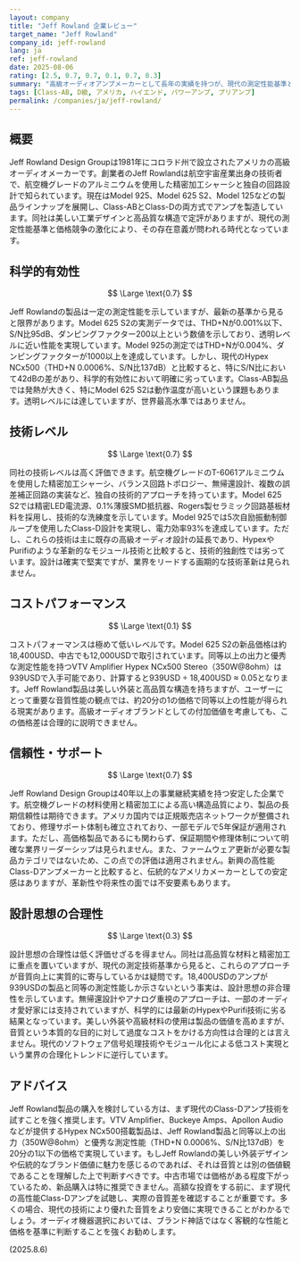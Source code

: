 ```yaml
---
layout: company
title: "Jeff Rowland 企業レビュー"
target_name: "Jeff Rowland"
company_id: jeff-rowland
lang: ja
ref: jeff-rowland
date: 2025-08-06
rating: [2.5, 0.7, 0.7, 0.1, 0.7, 0.3]
summary: "高級オーディオアンプメーカーとして長年の実績を持つが、現代の測定性能基準と価格競争力の観点から厳しい評価となる"
tags: [Class-AB, D級, アメリカ, ハイエンド, パワーアンプ, プリアンプ]
permalink: /companies/ja/jeff-rowland/
---
```

## 概要

Jeff Rowland Design Groupは1981年にコロラド州で設立されたアメリカの高級オーディオメーカーです。創業者のJeff Rowlandは航空宇宙産業出身の技術者で、航空機グレードのアルミニウムを使用した精密加工シャーシと独自の回路設計で知られています。現在はModel 925、Model 625 S2、Model 125などの製品ラインナップを展開し、Class-ABとClass-Dの両方式でアンプを製造しています。同社は美しい工業デザインと高品質な構造で定評がありますが、現代の測定性能基準と価格競争の激化により、その存在意義が問われる時代となっています。

## 科学的有効性

$$ \Large \text{0.7} $$

Jeff Rowlandの製品は一定の測定性能を示していますが、最新の基準から見ると限界があります。Model 625 S2の実測データでは、THD+Nが0.001%以下、S/N比95dB、ダンピングファクター200以上という数値を示しており、透明レベルに近い性能を実現しています。Model 925の測定ではTHD+Nが0.004%、ダンピングファクターが1000以上を達成しています。しかし、現代のHypex NCx500（THD+N 0.0006%、S/N比137dB）と比較すると、特にS/N比において42dBの差があり、科学的有効性において明確に劣っています。Class-AB製品では発熱が大きく、特にModel 625 S2は動作温度が高いという課題もあります。透明レベルには達していますが、世界最高水準ではありません。

## 技術レベル

$$ \Large \text{0.7} $$

同社の技術レベルは高く評価できます。航空機グレードのT-6061アルミニウムを使用した精密加工シャーシ、バランス回路トポロジー、無帰還設計、複数の誤差補正回路の実装など、独自の技術的アプローチを持っています。Model 625 S2では精密LED電流源、0.1%薄膜SMD抵抗器、Rogers製セラミック回路基板材料を採用し、技術的な洗練度を示しています。Model 925では5次自励振動制御ループを使用したClass-D設計を実現し、電力効率93%を達成しています。ただし、これらの技術は主に既存の高級オーディオ設計の延長であり、HypexやPurifiのような革新的なモジュール技術と比較すると、技術的独創性では劣っています。設計は確実で堅実ですが、業界をリードする画期的な技術革新は見られません。

## コストパフォーマンス

$$ \Large \text{0.1} $$

コストパフォーマンスは極めて低いレベルです。Model 625 S2の新品価格は約18,400USD、中古でも12,000USDで取引されています。同等以上の出力と優秀な測定性能を持つVTV Amplifier Hypex NCx500 Stereo（350W@8ohm）は939USDで入手可能であり、計算すると939USD ÷ 18,400USD ≈ 0.05となります。Jeff Rowland製品は美しい外装と高品質な構造を持ちますが、ユーザーにとって重要な音質性能の観点では、約20分の1の価格で同等以上の性能が得られる現実があります。高級オーディオブランドとしての付加価値を考慮しても、この価格差は合理的に説明できません。

## 信頼性・サポート

$$ \Large \text{0.7} $$

Jeff Rowland Design Groupは40年以上の事業継続実績を持つ安定した企業です。航空機グレードの材料使用と精密加工による高い構造品質により、製品の長期信頼性は期待できます。アメリカ国内では正規販売店ネットワークが整備されており、修理サポート体制も確立されており、一部モデルで5年保証が適用されます。ただし、高価格製品であるにも関わらず、保証期間や修理体制について明確な業界リーダーシップは見られません。また、ファームウェア更新が必要な製品カテゴリではないため、この点での評価は適用されません。新興の高性能Class-Dアンプメーカーと比較すると、伝統的なアメリカメーカーとしての安定感はありますが、革新性や将来性の面では不安要素もあります。

## 設計思想の合理性

$$ \Large \text{0.3} $$

設計思想の合理性は低く評価せざるを得ません。同社は高品質な材料と精密加工に重点を置いていますが、現代の測定技術基準から見ると、これらのアプローチが音質向上に実質的に寄与しているかは疑問です。18,400USDのアンプが939USDの製品と同等の測定性能しか示さないという事実は、設計思想の非合理性を示しています。無帰還設計やアナログ重視のアプローチは、一部のオーディオ愛好家には支持されていますが、科学的には最新のHypexやPurifi技術に劣る結果となっています。美しい外装や高級材料の使用は製品の価値を高めますが、音質という本質的な目的に対して過度なコストをかける方向性は合理的とは言えません。現代のソフトウェア信号処理技術やモジュール化による低コスト実現という業界の合理化トレンドに逆行しています。

## アドバイス

Jeff Rowland製品の購入を検討している方は、まず現代のClass-Dアンプ技術を試すことを強く推奨します。VTV Amplifier、Buckeye Amps、Apollon Audioなどが提供するHypex NCx500搭載製品は、Jeff Rowland製品と同等以上の出力（350W@8ohm）と優秀な測定性能（THD+N 0.0006%、S/N比137dB）を20分の1以下の価格で実現しています。もしJeff Rowlandの美しい外装デザインや伝統的なブランド価値に魅力を感じるのであれば、それは音質とは別の価値観であることを理解した上で判断すべきです。中古市場では価格がある程度下がっているため、新品購入は特に推奨できません。高額な投資をする前に、まず現代の高性能Class-Dアンプを試聴し、実際の音質差を確認することが重要です。多くの場合、現代の技術により優れた音質をより安価に実現できることがわかるでしょう。オーディオ機器選択においては、ブランド神話ではなく客観的な性能と価格を基準に判断することを強くお勧めします。

(2025.8.6)
